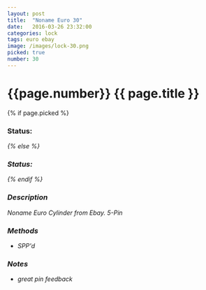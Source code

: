 ```yaml
---
layout: post
title:  "Noname Euro 30"
date:   2016-03-26 23:32:00
categories: lock
tags: euro ebay
image: /images/lock-30.png
picked: true
number: 30
---
```


# {{page.number}} {{ page.title }}

{% if page.picked %}
### Status: <i class="fa fa-unlock"/>
{% else %}
### Status: <i class="fa fa-lock"/>
{% endif %}

### Description

Noname Euro Cylinder from Ebay. 5-Pin

### Methods

- SPP'd

### Notes

- great pin feedback
